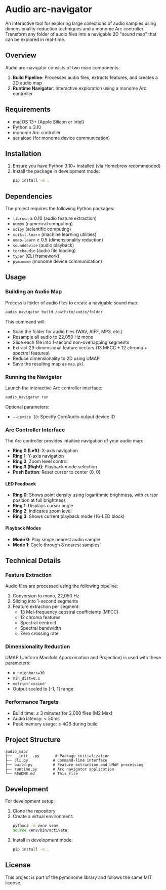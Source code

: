 # Audio arc-navigator

An interactive tool for exploring large collections of audio samples using dimensionality-reduction techniques and a monome Arc controller. Transform any folder of audio files into a navigable 2D "sound map" that can be explored in real-time.

## Overview

Audio arc-navigator consists of two main components:
1. **Build Pipeline**: Processes audio files, extracts features, and creates a 2D audio map
2. **Runtime Navigator**: Interactive exploration using a monome Arc controller

## Requirements

- macOS 13+ (Apple Silicon or Intel)
- Python ≥ 3.10
- monome Arc controller
- serialosc (for monome device communication)

## Installation

1. Ensure you have Python 3.10+ installed (via Homebrew recommended)
2. Install the package in development mode:
   ```bash
   pip install -e .
   ```

## Dependencies

The project requires the following Python packages:
- `librosa` ≥ 0.10 (audio feature extraction)
- `numpy` (numerical computing)
- `scipy` (scientific computing)
- `scikit-learn` (machine learning utilities)
- `umap-learn` ≥ 0.5 (dimensionality reduction)
- `sounddevice` (audio playback)
- `torchaudio` (audio file loading)
- `typer` (CLI framework)
- `pymonome` (monome device communication)

## Usage

### Building an Audio Map

Process a folder of audio files to create a navigable sound map:

```bash
audio_navigator build /path/to/audio/folder
```

This command will:
- Scan the folder for audio files (WAV, AIFF, MP3, etc.)
- Resample all audio to 22,050 Hz mono
- Slice each file into 1-second non-overlapping segments
- Extract 29-dimensional feature vectors (13 MFCC + 12 chroma + spectral features)
- Reduce dimensionality to 2D using UMAP
- Save the resulting map as `map.pkl`

### Running the Navigator

Launch the interactive Arc controller interface:

```bash
audio_navigator run
```

Optional parameters:
- `--device ID`: Specify CoreAudio output device ID

### Arc Controller Interface

The Arc controller provides intuitive navigation of your audio map:

- **Ring 0 (Left)**: X-axis navigation
- **Ring 1**: Y-axis navigation  
- **Ring 2**: Zoom level control
- **Ring 3 (Right)**: Playback mode selection
- **Push Button**: Reset cursor to center (0, 0)

#### LED Feedback

- **Ring 0**: Shows point density using logarithmic brightness, with cursor position at full brightness
- **Ring 1**: Displays cursor angle
- **Ring 2**: Indicates zoom level
- **Ring 3**: Shows current playback mode (16-LED block)

#### Playback Modes

- **Mode 0**: Play single nearest audio sample
- **Mode 1**: Cycle through 8 nearest samples

## Technical Details

### Feature Extraction

Audio files are processed using the following pipeline:
1. Conversion to mono, 22,050 Hz
2. Slicing into 1-second segments
3. Feature extraction per segment:
   - 13 Mel-frequency cepstral coefficients (MFCC)
   - 12 chroma features
   - Spectral centroid
   - Spectral bandwidth
   - Zero crossing rate

### Dimensionality Reduction

UMAP (Uniform Manifold Approximation and Projection) is used with these parameters:
- `n_neighbors=30`
- `min_dist=0.1` 
- `metric='cosine'`
- Output scaled to [-1, 1] range

### Performance Targets

- Build time: ≤ 3 minutes for 2,000 files (M2 Max)
- Audio latency: < 50ms
- Peak memory usage: ≤ 4GB during build

## Project Structure

```
audio_map/
├── __init__.py       # Package initialization
├── cli.py           # Command-line interface
├── build.py         # Feature extraction and UMAP processing
├── runtime.py       # Arc navigator application
└── README.md        # This file
```

## Development

For development setup:

1. Clone the repository
2. Create a virtual environment:
   ```bash
   python3 -m venv venv
   source venv/bin/activate
   ```
3. Install in development mode:
   ```bash
   pip install -e .
   ```

## License

This project is part of the pymonome library and follows the same MIT license.
